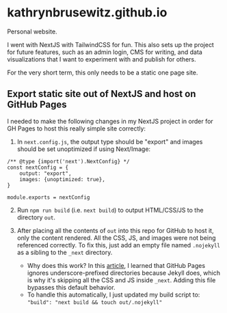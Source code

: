 # kathrynbrusewitz.github.io

Personal website.

I went with NextJS with TailwindCSS for fun. This also sets up the project for future features, such as an admin login, CMS for writing, and data visualizations that I want to experiment with and publish for others.

For the very short term, this only needs to be a static one page site.

## Export static site out of NextJS and host on GitHub Pages

I needed to make the following changes in my NextJS project in order for GH Pages to host this really simple site correctly:

1. In `next.config.js`, the output type should be "export" and images should be set unoptimized if using Next/Image:
```
/** @type {import('next').NextConfig} */
const nextConfig = {
    output: "export",
    images: {unoptimized: true},
}

module.exports = nextConfig
```

2. Run `npm run build` (i.e. `next build`) to output HTML/CSS/JS to the directory `out`. 

3. After placing all the contents of `out` into this repo for GitHub to host it, only the content rendered. All the CSS, JS, and images were not being referenced correctly. To fix this, just add an empty file named `.nojekyll` as a sibling to the `_next` directory.
    - Why does this work? In this [article](https://www.viget.com/articles/host-build-and-deploy-next-js-projects-on-github-pages/), I learned that GitHub Pages ignores underscore-prefixed directories because Jekyll does, which is why it's skipping all the CSS and JS inside `_next`. Adding this file bypasses this default behavior.
    - To handle this automatically, I just updated my build script to: `"build": "next build && touch out/.nojekyll"`
